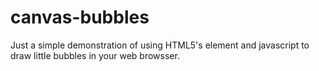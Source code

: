 ﻿# canvas-bubbles
 Just a simple demonstration of using HTML5's <canvas> element and javascript to draw little bubbles in your web browsser.
